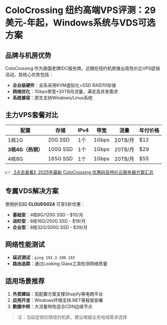 # ColoCrossing 纽约高端VPS评测：29美元-年起，Windows系统与VDS可选方案

## 品牌与机房优势
ColoCrossing 作为美国老牌IDC服务商，近期在纽约机房推出高性价比VPS促销活动。其核心优势包括：
- **企业级硬件**：全系采用KVM虚拟化+SSD RAID10存储
- **网络优化**：1Gbps带宽+20TB月流量，满足高并发需求
- **系统兼容**：原生支持Windows/Linux系统

## 主力VPS套餐对比
| 配置                | 存储   | IPv4 | 带宽   | 流量     | 年付价格 |
|---------------------|--------|------|--------|----------|----------|
| 1核1G               | 20G SSD | 1个  | 1Gbps  | 20TB/月  | $12      |
| **3核4G（热销）**   | 100G SSD | 1个  | 1Gbps  | 20TB/月  | $29      |
| 4核8G               | 165G SSD | 1个  | 1Gbps  | 20TB/月  | $55      |

👉 [【点击查看】2025年最新 ColoCrossing 优惠码及特价云服务器方案汇总](https://bit.ly/ColoCrossing)

## 专属VDS解决方案
使用折扣码 **CLOUD5024** 可享5折优惠：
- **基础型**：4核8G/120G SSD - $10/月
- **进阶型**：8核16G/250G SSD - $19/月  
- **企业型**：8核32G/500G SSD - $39/月

## 网络性能测试
- **延迟测试**：`ping 192.3.180.103`
- **路由追踪**：通过Looking Glass工具检测网络质量

## 适用场景推荐
1. **外贸建站**：高配置方案支撑Shopify等电商平台
2. **应用开发**：Windows环境支持.NET等框架部署
3. **数据中转**：大流量特性适合CDN边缘节点

> 注：当前促销仅限纽约机房，建议根据业务地域需求选择